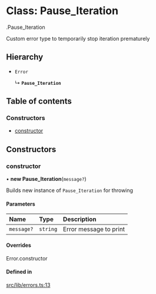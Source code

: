 # Class: Pause\_Iteration

[<internal>](../modules/internal_.md).Pause_Iteration

Custom error type to temporarily stop iteration prematurely

## Hierarchy

- `Error`

  ↳ **`Pause_Iteration`**

## Table of contents

### Constructors

- [constructor](internal_.Pause_Iteration.md#constructor)

## Constructors

### constructor

• **new Pause_Iteration**(`message?`)

Builds new instance of `Pause_Iteration` for throwing

#### Parameters

| Name | Type | Description |
| :------ | :------ | :------ |
| `message?` | `string` | Error message to print |

#### Overrides

Error.constructor

#### Defined in

[src/lib/errors.ts:13](https://github.com/javascript-utilities/iterator-cascade-callbacks/blob/v1.0.1/src/lib/errors.ts#L13)
